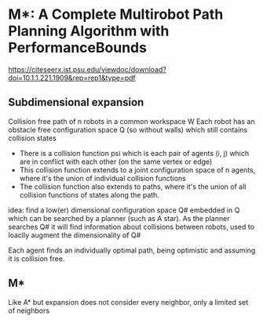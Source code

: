 # M*: A Complete Multirobot Path Planning Algorithm with PerformanceBounds

https://citeseerx.ist.psu.edu/viewdoc/download?doi=10.1.1.221.1909&rep=rep1&type=pdf

## Subdimensional expansion

Collision free path of n robots in a common workspace W
Each robot has an obstacle free configuration space Q (so without walls)
which still contains collision states

* There is a collision function psi which is each pair of agents (i, j) which are in conflict 
with each other (on the same vertex or edge)
* This collision function extends to a joint configuration space of n agents, where it's
the union of individual collision functions
* The collision function also extends to paths, where it's the union of all collision functions
of states along the path.
  
idea: find a low(er) dimensional configuration space Q# embedded in Q which can be searched
by a planner (such as A star). As the planner searches Q# it will find information about 
collisions between robots, used to loaclly augment the dimensionality of Q#

Each agent finds an individually optimal path, being optimistic and assuming it is collision free.

## M*

Like A* but expansion does not consider every neighbor, only a limited set of neighbors





